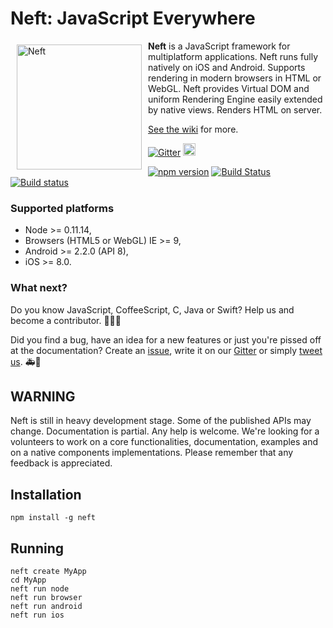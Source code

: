 # Neft: JavaScript Everywhere

<a href="http://www.neft.io"><img src="http://www.neft.io/static/images/neft-white.svg" alt="Neft" width="200" align="left" hspace="10" vspace="6"></a>

**Neft** is a JavaScript framework for multiplatform applications. Neft runs fully natively on iOS and Android. Supports rendering in modern browsers in HTML or WebGL. Neft provides Virtual DOM and uniform Rendering Engine easily extended by native views. Renders HTML on server.

[See the wiki](https://github.com/Neft-io/neft/wiki) for more.

[![Gitter](https://img.shields.io/gitter/room/nwjs/nw.js.svg)](https://gitter.im/Neft-io/neft)
<a href="https://twitter.com/neft_io"><img src="https://g.twimg.com/about/feature-corporate/image/followbutton.png" alt="Twitter" height="20" /></a>

[![npm version](https://badge.fury.io/js/neft.svg)](https://badge.fury.io/js/neft)
[![Build Status](https://travis-ci.org/Neft-io/neft.svg?branch=master)](https://travis-ci.org/Neft-io/neft)
[![Build status](https://ci.appveyor.com/api/projects/status/k3mj31b8406cwflv/branch/master?svg=true)](https://ci.appveyor.com/project/KrysKruk/neft/branch/master)

### Supported platforms

- Node >= 0.11.14,
- Browsers (HTML5 or WebGL) IE >= 9,
- Android >= 2.2.0 (API 8),
- iOS >= 8.0.

### What next?

Do you know JavaScript, CoffeeScript, C, Java or Swift? Help us and become a contributor. 🚀😃😎

Did you find a bug, have an idea for a new features or just you're pissed off at the documentation? Create an [issue](https://github.com/Neft-io/neft/issues), write it on our [Gitter](https://gitter.im/Neft-io/neft) or simply [tweet us](https://twitter.com/neft_io). 🚑💉

## WARNING

Neft is still in heavy development stage. Some of the published APIs may change. Documentation is partial. Any help is welcome. We're looking for a volunteers to work on a core functionalities, documentation, examples and on a native components implementations. Please remember that any feedback is appreciated.

## Installation

```
npm install -g neft
```

## Running

```
neft create MyApp
cd MyApp
neft run node
neft run browser
neft run android
neft run ios
```
